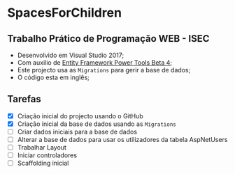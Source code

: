 # SpacesForChildren
## Trabalho Prático de Programação WEB - ISEC

* Desenvolvido em Visual Studio 2017;
* Com auxilio de [Entity Framework Power Tools Beta 4](https://marketplace.visualstudio.com/items?itemName=EntityFrameworkTeam.EntityFrameworkPowerToolsBeta4);
* Este projecto usa as `Migrations` para gerir a base de dados;
* O código esta em inglês;

## Tarefas
- [x] Criação inicial do projecto usando o GitHub
- [x] Criação inicial da base de dados usando as `Migrations`
- [ ] Criar dados iniciais para a base de dados
- [ ] Alterar a base de dados para usar os utilizadores da tabela AspNetUsers
- [ ] Trabalhar Layout
- [ ] Iniciar controladores
- [ ] Scaffolding inicial
